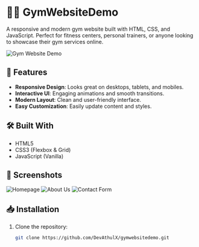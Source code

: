 # 🏋️‍♂️ GymWebsiteDemo

A responsive and modern gym website built with HTML, CSS, and JavaScript. Perfect for fitness centers, personal trainers, or anyone looking to showcase their gym services online.

![Gym Website Demo](https://via.placeholder.com/1200x600.png?text=Gym+Website+Demo)

## 🚀 Features

- **Responsive Design**: Looks great on desktops, tablets, and mobiles.
- **Interactive UI**: Engaging animations and smooth transitions.
- **Modern Layout**: Clean and user-friendly interface.
- **Easy Customization**: Easily update content and styles.

## 🛠️ Built With

- HTML5
- CSS3 (Flexbox & Grid)
- JavaScript (Vanilla)

## 📸 Screenshots

![Homepage](https://via.placeholder.com/600x400.png?text=Homepage)
![About Us](https://via.placeholder.com/600x400.png?text=About+Us)
![Contact Form](https://via.placeholder.com/600x400.png?text=Contact+Form)

## 📥 Installation

1. Clone the repository:

   ```bash
   git clone https://github.com/DevAthulX/gymwebsitedemo.git
